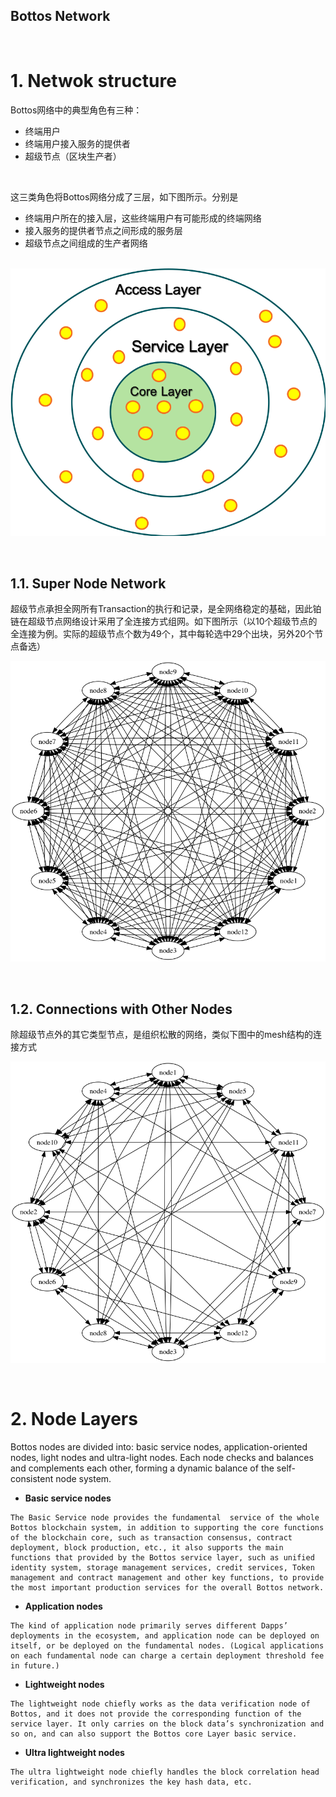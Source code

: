 Bottos Network
--------
&nbsp;
&nbsp;
&nbsp;


# 1. Netwok structure

Bottos网络中的典型角色有三种：
- 终端用户
- 终端用户接入服务的提供者
- 超级节点（区块生产者）

&nbsp;

这三类角色将Bottos网络分成了三层，如下图所示。分别是
- 终端用户所在的接入层，这些终端用户有可能形成的终端网络
- 接入服务的提供者节点之间形成的服务层
- 超级节点之间组成的生产者网络

&nbsp;
&nbsp;
![](../common/net_hierarchy.png)


&nbsp;
&nbsp;
## 1.1. Super Node Network

超级节点承担全网所有Transaction的执行和记录，是全网络稳定的基础，因此铂链在超级节点网络设计采用了全连接方式组网。如下图所示（以10个超级节点的全连接为例。实际的超级节点个数为49个，其中每轮选中29个出块，另外20个节点备选）

![](../common/fullmesh.png)

&nbsp;
&nbsp;

## 1.2. Connections with Other Nodes

除超级节点外的其它类型节点，是组织松散的网络，类似下图中的mesh结构的连接方式

![](../common/mesh.png)


&nbsp;
&nbsp;

# 2. Node Layers

Bottos nodes are divided into: basic service nodes, application-oriented nodes, light nodes and ultra-light nodes. Each node checks and balances and complements each other, forming a dynamic balance of the self-consistent node system.

-  **Basic service nodes**

```
The Basic Service node provides the fundamental  service of the whole Bottos blockchain system, in addition to supporting the core functions of the blockchain core, such as transaction consensus, contract deployment, block production, etc., it also supports the main functions that provided by the Bottos service layer, such as unified identity system, storage management services, credit services, Token management and contract management and other key functions, to provide the most important production services for the overall Bottos network.
```

-  **Application nodes**
```
The kind of application node primarily serves different Dapps’ deployments in the ecosystem, and application node can be deployed on itself, or be deployed on the fundamental nodes. (Logical applications on each fundamental node can charge a certain deployment threshold fee in future.)
```

-  **Lightweight nodes**
```
The lightweight node chiefly works as the data verification node of Bottos, and it does not provide the corresponding function of the service layer. It only carries on the block data’s synchronization and so on, and can also support the Bottos core Layer basic service.
```


-  **Ultra lightweight nodes**
```
The ultra lightweight node chiefly handles the block correlation head verification, and synchronizes the key hash data, etc.
```